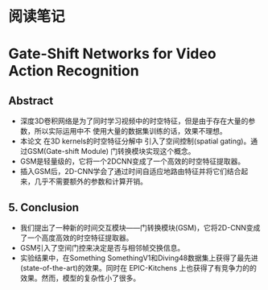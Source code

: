 # 阅读笔记
# Gate-Shift Networks for Video Action Recognition

## Abstract

- 深度3D卷积网络是为了同时学习视频中的时空特征，但是由于存在大量的参数，所以实际运用中不 使用大量的数据集训练的话，效果不理想。
- 本论文 在3D kernels的时空特征分解中 引入了空间控制(spatial gating)。通过GSM(Gate-shift Module) 门转换模块实现这个概念。
- GSM是轻量级的，它将一个2DCNN变成了一个高效的时空特征提取器。
- 插入GSM后，2D-CNN学会了通过时间自适应地路由特征并将它们结合起来，几乎不需要额外的参数和计算开销。







## 5. Conclusion
- 我们提出了一种新的时间交互模块——门转换模块(GSM)，它将2D-CNN变成了一个高度高效的时空特征提取器。
- GSM引入了空间门控来决定是否与相邻帧交换信息。
- 实验结果中，在Something SomethingV1和Diving48数据集上获得了最先进(state-of-the-art)的效果。同时在 EPIC-Kitchens 上也获得了有竞争力的的效果。然而，模型的复杂性小了很多。
